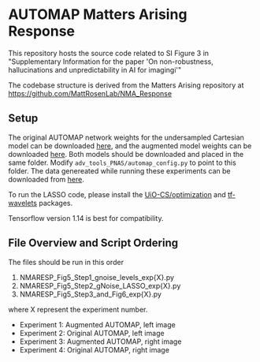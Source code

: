 # AUTOMAP Matters Arising Response

This repository hosts the source code related to SI Figure 3 in "Supplementary Information for the paper 'On non-robustness,
hallucinations and unpredictability in AI for imagingi'"

The codebase structure is derived from the Matters Arising repository at https://github.com/MattRosenLab/NMA_Response

## Setup

The original AUTOMAP network weights for the undersampled Cartesian model can be downloaded [here](https://www.mn.uio.no/math/english/people/aca/vegarant/data/cs_poisson_for_vegard.h5), and the augmented model weights can be downloaded [here](https://drive.google.com/file/d/1EdJlLaY2bvfPF1sSgMghiQhaZpZGncNx/view?usp=sharing).  Both models should be downloaded and placed in the same folder. Modify `adv_tools_PNAS/automap_config.py` to point to this folder.
The data genereated while running these experiments can be downloaded from [here](https://www.mn.uio.no/math/english/people/aca/vegarant/data/storage_automap_final.zip).

To run the LASSO code, please install the [UiO-CS/optimization](https://github.com/UiO-CS/optimization) and [tf-wavelets](https://github.com/UiO-CS/tf-wavelets) packages.

Tensorflow version 1.14 is best for compatibility.

## File Overview and Script Ordering

The files should be run in this order

1. NMARESP_Fig5_Step1_gnoise_levels_exp{X}.py
2. NMARESP_Fig5_Step2_gNoise_LASSO_exp{X}.py
3. NMARESP_Fig5_Step3_and_Fig6_exp{X}.py

where X represent the experiment number.

* Experiment 1: Augmented AUTOMAP, left image
* Experiment 2: Original AUTOMAP, left image
* Experiment 3: Augmented AUTOMAP, right image
* Experiment 4: Original AUTOMAP, right image

